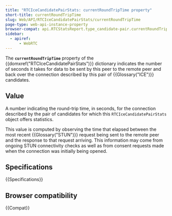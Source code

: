 ```yaml
---
title: "RTCIceCandidatePairStats: currentRoundTripTime property"
short-title: currentRoundTripTime
slug: Web/API/RTCIceCandidatePairStats/currentRoundTripTime
page-type: web-api-instance-property
browser-compat: api.RTCStatsReport.type_candidate-pair.currentRoundTripTime
sidebar:
  - apiref:
      - WebRTC
---
```


The **`currentRoundTripTime`** property of the {{domxref("RTCIceCandidatePairStats")}} dictionary indicates the number of seconds it takes for data to be sent by this peer to the remote peer and back over the connection described by this pair of {{Glossary("ICE")}} candidates.

## Value

A number indicating the round-trip time, in seconds, for the connection described by the pair of candidates for which this `RTCIceCandidatePairStats` object offers statistics.

This value is computed by observing the time that elapsed between the most recent {{Glossary("STUN")}} request being sent to the remote peer and the response to that request arriving.
This information may come from ongoing STUN connectivity checks as well as from consent requests made when the connection was initially being opened.

## Specifications

{{Specifications}}

## Browser compatibility

{{Compat}}

